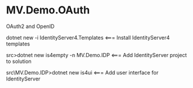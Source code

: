 # MV.Demo.OAuth
 OAuth2 and OpenID

 dotnet new -i IdentityServer4.Templates  <=== Install IdentityServer4 templates
 
 src>dotnet new is4empty -n MV.Demo.IDP   <=== Add IdentityServer project to solution
 
 src\MV.Demo.IDP>dotnet new is4ui         <=== Add user interface for IdentityServer